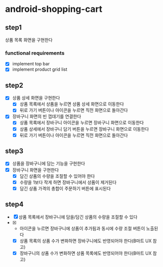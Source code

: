 # android-shopping-cart

## step1
상품 목록 화면을 구현한다

### functional requirements
- [x] implement top bar
- [x] implement product grid list

## step2
- [x] 상품 상세 화면을 구현한다
  - [x] 상품 목록에서 상품을 누르면 상품 상세 화면으로 이동한다
  - [x] 뒤로 가기 버튼이나 아이콘을 누르면 직전 화면으로 돌아간다
- [x] 장바구니 화면의 빈 껍데기를 연결한다
  - [x] 상품 목록에서 장바구니 아이콘을 누르면 장바구니 화면으로 이동한다
  - [x] 상품 상세에서 장바구니 담기 버튼을 누르면 장바구니 화면으로 이동한다
  - [x] 뒤로 가기 버튼이나 아이콘을 누르면 직전 화면으로 돌아간다

## step3
- [x] 상품을 장바구니에 담는 기능을 구현한다
- [x] 장바구니 화면을 구현한다
  - [x] 담긴 상품의 수량을 조절할 수 있어야 한다
  - [x] 수량을 1보다 작게 하면 장바구니에서 상품이 제거된다
  - [x] 담긴 상품 가격의 총합이 주문하기 버튼에 표시된다

## step4
- [x] 상품 목록에서 장바구니에 담을/담긴 상품의 수량을 조절할 수 있다
- [x] + 아이콘을 누르면 장바구니에 상품이 추가됨과 동시에 수량 조절 버튼이 노출된다
  - [x] 상품 목록의 상품 수가 변화하면 장바구니에도 반영되어야 한다(B마트 UX 참고)
  - [x] 장바구니의 상품 수가 변화하면 상품 목록에도 반영되어야 한다(B마트 UX 참고)
